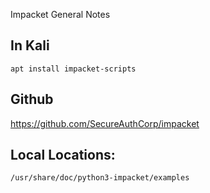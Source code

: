 Impacket General Notes

## In Kali

`apt install impacket-scripts`

## Github

https://github.com/SecureAuthCorp/impacket

## Local Locations:

`/usr/share/doc/python3-impacket/examples`

